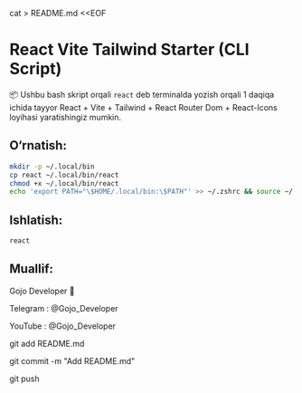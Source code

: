 cat > README.md <<EOF
# React Vite Tailwind Starter (CLI Script)

📦 Ushbu bash skript orqali `react` deb terminalda yozish orqali 1 daqiqa ichida tayyor React + Vite + Tailwind + React Router Dom + React-Icons  loyihasi yaratishingiz mumkin.

## O‘rnatish:

```bash
mkdir -p ~/.local/bin
cp react ~/.local/bin/react
chmod +x ~/.local/bin/react
echo 'export PATH="\$HOME/.local/bin:\$PATH"' >> ~/.zshrc && source ~/.zshrc
```

## Ishlatish:

```bash
react
```

## Muallif:
Gojo Developer 💙

Telegram : @Gojo_Developer

YouTube : @Gojo_Developer

git add README.md

git commit -m "Add README.md"

git push
